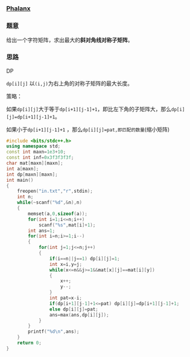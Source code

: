 ### [Phalanx](https://vjudge.net/problem/HDU-2859)

### 题意

给出一个字符矩阵，求出最大的**斜对角线对称子矩阵**。

### 思路

DP

`dp[i][j]` 以`(i,j)`为右上角的对称子矩阵的最大长度。

策略：

如果`dp[i][j]`大于等于`dp[i+1][j-1]+1`，即比左下角的子矩阵大，那么`dp[i][j]=dp[i+1][j-1]+1`。

如果小于`dp[i+1][j-1]+1` ，那么`dp[i][j]=pat,即匹配的数量`(缩小矩阵)

```cpp
#include <bits/stdc++.h>
using namespace std;
const int maxn=1e3+10;
const int inf=0x3f3f3f3f;
char mat[maxn][maxn];
int a[maxn];
int dp[maxn][maxn];
int main()
{
    freopen("in.txt","r",stdin);
    int n;
    while(~scanf("%d",&n),n)
    {
        memset(a,0,sizeof(a));
        for(int i=1;i<=n;i++)
            scanf("%s",mat[i]+1);
        int ans=1;
        for(int i=n;i>=1;i--)
        {
            for(int j=1;j<=n;j++)
            {
                if(i==n||j==1) dp[i][j]=1;
                int x=i,y=j;
                while(x<=n&&j>=1&&mat[x][j]==mat[i][y])
                {
                    x++;
                    y--;
                }
                int pat=x-i;
                if(dp[i+1][j-1]+1<=pat) dp[i][j]=dp[i+1][j-1]+1;
                else dp[i][j]=pat;
                ans=max(ans,dp[i][j]);
            }
        }
        printf("%d\n",ans);
    }
    return 0;
}
```

